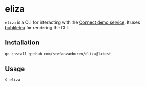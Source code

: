 # eliza

`eliza` is a CLI for interacting with the [Connect demo service](https://github.com/connectrpc/examples-go).
It uses [bubbletea](https://github.com/charmbracelet/bubbletea) for rendering the CLI.

## Installation

```sh
go install github.com/stefanvanburen/eliza@latest
```

## Usage

```console
$ eliza
```
